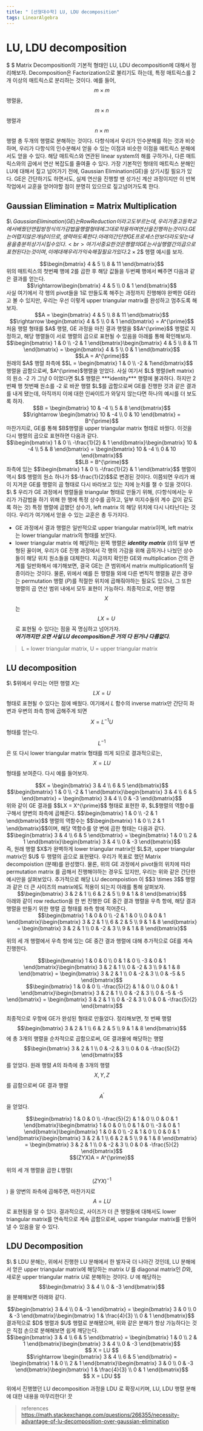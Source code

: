 ```yaml
---
title: " [선형대수학] LU, LDU decomposition"
tags: LinearAlgebra
---
```


# LU, LDU decomposition
$ \$ Matrix Decomposition의 기본적 형태인 LU, LDU decomposition에 대해서 정리해보자. Decomposition은 Factorization으로 불리기도 하는데, 특정 매트릭스를 2개 이상의 매트릭스로 분리하는 것이다. 예를 들어, $$ m \times m $$ 행렬을, $$ m \times n $$ 행렬과 $$ n \times m$$ 행렬 총 두개의 행렬로 분해하는 것이다. 다항식에서 우리가 인수분해를 하는 것과 비슷하며, 우리가 다항식의 인수분해서 얻을 수 있는 이점과 비슷한 이점을 매트릭스 분해에서도 얻을 수 있다. 해당 매트릭스와 연관된 linear system의 해를 구하거나, 다른 매트릭스와의 곱에서 연산 복잡도를 줄여줄 수 있다. 가장 기본적인 형태의 매트릭스 분해인 LU에 대해서 짚고 넘어가기 전에, Gaussian Elimination(GE)을 상기시킬 필요가 있다. GE은 간단하기도 하면서도, 실제 연산을 진행할 땐 성가신 계산 과정이지만 이 반복작업에서 교훈을 얻어야할 점이 분명히 있으므로 짚고넘어가도록 한다.
## Gaussian Elimination = Matrix Multiplication
$\ $Gaussian Elimination(GE)는 Row Reduction이라고도 부르는데, 우리가 중고등학교에서 배웠던 연립방정식의 가감법을 행렬 형태에 그대로 적용하며 연산을 진행하는 것이다. GE는 어렵지 않은 개념이므로, 생략하도록 한다. 아래의 간단한 GE 프로세스만 보더라도 잊는 내용을 충분히 상기시킬 수 있다. <br>
여기서 중요한 것은 행렬의 GE는 사실 행렬 간의 곱으로 표현된다는 것이며, 이에 대해 우리가 익숙해질 필요가 있다.$$2 \times 2$$ 행렬 예시를 보자.
<center>$$\begin{bmatrix} 4 & 5 \\ 8 & 11 \end{bmatrix}$$</center>
위의 매트릭스의 첫번째 행에 2를 곱한 후 해당 값들을 두번째 행에서 빼주면 다음과 같은 결과를 얻는다.
<center>$$\rightarrow\begin{bmatrix} 4 & 5 \\ 0 & 1 \end{bmatrix}$$</center>
사실 여기에서 각 행의 pivot들을 1로 만들도록 해주는 과정까지 진행해야 완벽한 GE라고 볼 수 있지만, 우리는 우선 이렇게 upper triangular matrix를 완성하고 멈추도록 해보자.
<center>$$A = \begin{bmatrix} 4 & 5 \\ 8 & 11 \end{bmatrix}$$</center>
<center>$$\rightarrow \begin{bmatrix} 4 & 5 \\ 0 & 1 \end{bmatrix} = A^{\prime}$$</center>
처음 행렬 형태를 $A$ 행렬, GE 과정을 마친 결과 행렬을 $$A^{\prime}$$ 행렬로 지정하고, 해당 행렬들이 서로 행렬의 곱으로 표현될 수 있음을 아래를 통해 확인해보자.
<center>$$\begin{bmatrix} 1 & 0 \\ -2 & 1 \end{bmatrix}\begin{bmatrix} 4 & 5 \\ 8 & 11 \end{bmatrix} = \begin{bmatrix} 4 & 5 \\ 0 & 1 \end{bmatrix}$$</center>
<center>$$LA = A^{\prime}$$</center>
원래의 $A$ 행렬 좌측에 $$L = \begin{bmatrix} 1 & 0 \\ -2 & 1\end{bmatrix}$$ 행렬을 곱함으로써, $A^{\prime}$행렬을 얻었다. 사실 여기서 $L$ 행렬(left matrix)의 원소 -2 가 그냥 0 이었다면 $L$ 행렬은 ***identity*** 행렬에 불과하다. 하지만 2번째 행 첫번째 원소를 -2 로 바꾼 행렬 $L$를 곱함으로써 GE를 진행한 것과 같은 결과를 내게 됐는데, 아직까지 이에 대한 인싸이트가 와닿지 않는다면 하나의 예시를 더 보도록 하자.
<center>$$B = \begin{bmatrix} 10 & -4 \\ 5 & 8 \end{bmatrix}$$</center>
<center>$$\rightarrow \begin{bmatrix} 10 & -4 \\ 0 & 10 \end{bmatrix} = B^{\prime}$$</center>
마찬가지로, GE를 통해 $B$행렬을 upper triangular matrix 형태로 바꿨다. 이것을 다시 행렬의 곱으로 표현하면 다음과 같다.
<center>$$\begin{bmatrix} 1 & 0 \\ -\frac{1}{2} & 1 \end{bmatrix}\begin{bmatrix} 10 & -4 \\ 5 & 8 \end{bmatrix} = \begin{bmatrix} 10 & -4 \\ 0 & 10 \end{bmatrix}$$</center>
<center>$$LB = B^{\prime}$$</center>
좌측에 있는 $$\begin{bmatrix} 1 & 0 \\ -\frac{1}{2} & 1 \end{bmatrix}$$ 행렬이 역시 $I$ 행렬의 원소 하나가 $$-\frac{1}{2}$$로 변경된 것이다. 이쯤되면 우리가 왜 이 지겨운 GE를 행렬의 곱 형태로 다시 바라보고 있는 지에 눈치를 챌 수 있을 것이다.<br>
$\ $ 우리가 GE 과정에서 행렬들을 triangular 형태로 만들기 위해, (다항식에서는 우리가 가감법을 하기 위해 한 행에 특정 상수를 곱하고, 일부 미지수들의 계수 값이 같도록 하는 것) 특정 행렬에 곱했던 상수가, left matrix 의 해당 위치에 다시 나타난다는 것이다. 우리가 여기에서 얻을 수 있는 교훈은 총 두가지다.

- GE 과정에서 결과 행렬은 일반적으로 upper triangular matrix이며, left matrix는 lower triangular matrix의 형태를 보인다.
- lower triangular matrix 에 해당하는 왼쪽 행렬은 ***identity matrix*** ($I$)의 일부 변형된 꼴이며, 우리가 GE 진행 과정에서 각 행의 가감을 위해 곱하거나 나눴던 상수들이 해당 위치 원소들을 대체한다. 지금까지 확인한 GE와 multiplication 간의 관계를 일반화해서 얘기해보면, 결국 GE는 큰 범위에서 matrix multiplication의 일종이라는 것이다. 물론, 위에서 예를 든 행렬들 외에 다른 변칙적 행렬들 같은 경우는 permutation 행렬 ($P$)를 적절한 위치에 곱해줘야하는 필요도 있으나, 그 또한 행렬의 곱 연산 범위 내에서 모두 표현이 가능하다.
최종적으로, 어떤 행렬 $$X$$ 는 $$LX = U$$로 표현될 수 있다는 점을 꼭 명심하고 넘어가자.<br>
***여기까지만 오면 사실 LU decomposition은 거의 다 된거나 다름없다.***
> L = lower triangular matrix, U = upper triangular matrix

## LU decomposition
$\ $위에서 우리는 어떤 행렬 $X$는 $$LX = U$$ 형태로 표현될 수 있다는 점에 배웠다. 여기에서 $L$ 함수의 inverse matrix만 간단히 좌변과 우변의 좌측 항에 곱해주게 되면 $$ X = L^{-1}U $$ 형태를 얻는다. $$L^{-1}$$ 은 또 다시 lower triangular matrix 형태를 띄게 되므로 결과적으로는, $$ X = LU $$ 형태를 보여준다. 다시 예를 들어보자. <br>
<center>$$X = \begin{bmatrix} 3 & 4 \\ 6 & 5 \end{bmatrix}$$</center>
<center>$$\begin{bmatrix} 1 & 0 \\ -2 & 1 \end{bmatrix}\begin{bmatrix} 3 & 4 \\ 6 & 5 \end{bmatrix} = \begin{bmatrix} 3 & 4 \\ 0 & -3 \end{bmatrix}$$</center>
위와 같이 GE 결과를 $$LX = X^{\prime}$$ 형태로 표현한 후, $L$행렬의 역함수를 구해서 양변의 좌측에 곱해준다. $$\begin{bmatrix} 1 & 0 \\ -2 & 1 \end{bmatrix}$$ 행렬의 역함수는 $$\begin{bmatrix} 1 & 0 \\ 2 & 1 \end{bmatrix}$$이며, 해당 역함수를 양 변에 곱한 형태는 다음과 같다.
<center>$$\begin{bmatrix} 3 & 4 \\ 6 & 5 \end{bmatrix} = \begin{bmatrix} 1 & 0 \\ 2 & 1 \end{bmatrix}\begin{bmatrix} 3 & 4 \\ 0 & -3 \end{bmatrix}$$</center>
즉, 원래 행렬 $X$가 완벽하게 lower triangular matrix인 $L$과, upper triangular matrix인 $U$ 두 행렬의 곱으로 표현됐다. 우리가 목표로 했던 Matrix decompoistion (분햬)를 완성했다. 물론, 위의 GE 과정에서 pivot들의 위치에 따라 permutation matrix 를 곱해서 진행해야하는 경우도 있지만, 우리는 위와 같은 간단한 예시만을 살펴보았다. 추가적으로 해당 LU decompoistion 이 $$3 \times 3$$ 행렬과 같은 더 큰 사이즈의 matrix에도 적용이 되는지 아래를 통해 살펴보자.

<center>$$\begin{bmatrix} 3 & 2 & 1 \\ 6 & 2 & 5 \\ 9 & 1 & 8 \end{bmatrix}$$</center>
아래와 같이 row reduction을 한 번 진행한 GE 중간 결과 행렬을 우측 항에, 해당 결과 행렬을 만들기 위한 행렬 곱 형태를 좌측 항에 적어준다.
<center>$$\begin{bmatrix} 1 & 0 & 0 \\ -2 & 1 & 0 \\ 0 & 0 & 1 \end{bmatrix}\begin{bmatrix} 3 & 2 & 1 \\ 6 & 2 & 5 \\ 9 & 1 & 8 \end{bmatrix} = \begin{bmatrix} 3 & 2 & 1 \\ 0 & -2 & 3 \\ 9 & 1 & 8 \end{bmatrix}$$</center>

위의 세 개 행렬에서 우측 항에 있는 GE 중간 결과 행렬에 대해 추가적으로 GE를 계속 진행한다.

<center>$$\begin{bmatrix} 1 & 0 & 0 \\ 0 & 1 & 0 \\ -3 & 0 & 1 \end{bmatrix}\begin{bmatrix} 3 & 2 & 1 \\ 0 & -2 & 3 \\ 9 & 1 & 8 \end{bmatrix} = \begin{bmatrix} 3 & 2 & 1 \\ 0 & -2 & 3 \\ 0 & -5 & 5 \end{bmatrix}$$</center>

<center>$$\begin{bmatrix} 1 & 0 & 0 \\ -\frac{5}{2} & 1 & 0 \\ 0 & 0 & 1 \end{bmatrix}\begin{bmatrix} 3 & 2 & 1 \\ 0 & -2 & 3 \\ 0 & -5 & -5 \end{bmatrix} = \begin{bmatrix} 3 & 2 & 1 \\ 0 & -2 & 3 \\ 0 & 0 & -\frac{5}{2} \end{bmatrix}$$</center>

최종적으로 우항에 GE가 완성된 형태로 만들었다. 정리해보면, 첫 번째 행렬 $$\begin{bmatrix} 3 & 2 & 1 \\ 6 & 2 & 5 \\ 9 & 1 & 8 \end{bmatrix}$$ 에 총 3개의 행렬을 순차적으로 곱함으로써, GE 결과물에 해당하는 행렬 $$\begin{bmatrix} 3 & 2 & 1 \\ 0 & -2 & 3 \\ 0 & 0 & -\frac{5}{2} \end{bmatrix}$$ 를 얻었다.  원래 행렬 $A$의 좌측에 총 3개의 행렬 $$X, Y, Z$$를 곱함으로써 GE 결과 행렬 $$A^{\prime}$$ 을 얻었다.
<center>$$\begin{bmatrix} 1 & 0 & 0 \\ -\frac{5}{2} & 1 & 0 \\ 0 & 0 & 1 \end{bmatrix}\begin{bmatrix} 1 & 0 & 0 \\ 0 & 1 & 0 \\ -3 & 0 & 1 \end{bmatrix}\begin{bmatrix} 1 & 0 & 0 \\ -2 & 1 & 0 \\ 0 & 0 & 1 \end{bmatrix}\begin{bmatrix} 3 & 2 & 1 \\ 6 & 2 & 5 \\ 9 & 1 & 8 \end{bmatrix} = \begin{bmatrix} 3 & 2 & 1 \\ 0 & -2 & 3 \\ 0 & 0 & -\frac{5}{2} \end{bmatrix}$$</center>
<center>$$(ZYX)A = A^{\prime}$$</center>

위의 세 개 행렬을 곱한 $L$행렬($$(ZYX)^{-1}$$) 을 양변의 좌측에 곱해주면, 마찬가지로 $$ A = LU $$로 표현됨을 알 수 있다. 결과적으로, 사이즈가 더 큰 행렬들에 대해서도 lower triangular matrix를 연속적으로 계속 곱함으로써, upper triangular matrix를 만들어낼 수 있음을 알 수 있다.

## LDU Decomposition
$\ $ LDU 분해는, 위에서 진행한 LU 분해에서 한 발자국 더 나아간 것인데, LU 분해에서 얻은 upper triangular matrix에 해당하는 matrix $U$ 를 diagonal matrix인 $D$와, 새로운 upper triangular matrix $U$로 분해하는 것이다. $U$ 에 해당하는 $$\begin{bmatrix} 3 & 4 \\ 0 & -3 \end{bmatrix}$$을 분해해보면 아래와 같다.
<center>$$\begin{bmatrix} 3 & 4 \\ 0 & -3 \end{bmatrix} = \begin{bmatrix} 3 & 0 \\ 0 & -3 \end{bmatrix}\begin{bmatrix} 1 & \frac{4}{3} \\ 0 & 1 \end{bmatrix}$$</center>
결과적으로 $D$ 행렬과 $U$ 행렬로 분해됐으며, 위와 같은 분해가 항상 가능하다는 것은 직접 손으로 분해해보면 쉽게 깨닫는다.

<center>$$\begin{bmatrix} 3 & 4 \\ 6 & 5 \end{bmatrix} = \begin{bmatrix} 1 & 0 \\ 2 & 1 \end{bmatrix}\begin{bmatrix} 3 & 4 \\ 0 & -3 \end{bmatrix}$$</center>

<center> $$ X = LU $$ </center>

<center>$$\rightarrow \begin{bmatrix} 3 & 4 \\ 6 & 5 \end{bmatrix} = \begin{bmatrix} 1 & 0 \\ 2 & 1 \end{bmatrix}\begin{bmatrix} 3 & 0 \\ 0 & -3 \end{bmatrix}\begin{bmatrix} 1 & \frac{4}{3} \\ 0 & 1 \end{bmatrix}$$</center>

<center> $$ X = LDU $$ </center>

위에서 진행했던 LU decomposition 과정을 LDU 로 확장시키며, LU, LDU 행렬 분해에 대한 내용을 마무리한다! 끗

> references
https://math.stackexchange.com/questions/266355/necessity-advantage-of-lu-decomposition-over-gaussian-elimination
